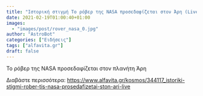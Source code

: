 ```yaml
---
title: "Ιστορική στιγμή Το ρόβερ της NASA προσεδαφίζεται στον Άρη (Live)"
date: 2021-02-19T01:00:40+01:00
images:
  - "images/post/rover_nasa_0.jpg"
author: "AstroBot"
categories: ["Ειδήσεις"]
tags: ["alfavita.gr"]
draft: false
---
```


Το ρόβερ της NASA προσεδαφίζεται στον πλανήτη Άρη

Διαβάστε περισσότερα: https://www.alfavita.gr/kosmos/344117_istoriki-stigmi-rober-tis-nasa-prosedafizetai-ston-ari-live
